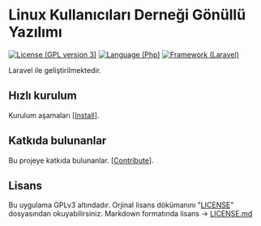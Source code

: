 # Linux Kullanıcıları Derneği Gönüllü Yazılımı

[![License (GPL version 3)](https://img.shields.io/badge/license-GNU%20GPL%20version%203-red.svg?style=flat-square)](https://www.gnu.org/licenses/gpl-3.0.en.html) [![Language (Php)](https://img.shields.io/badge/powered_by-Php-blue.svg?style=flat-square)](https://www.php.net/) [![Framework (Laravel)](https://img.shields.io/badge/powered_by-Laravel-orange.svg?style=flat-square)](https://www.laravel.com/) 

Laravel ile geliştirilmektedir.

## Hızlı kurulum

Kurulum aşamaları [[Install](INSTALL.md)].

## Katkıda bulunanlar

Bu projeye katkıda bulunanlar. [[Contribute](CONTRIBUTING.md)].

## Lisans
Bu uygulama GPLv3 altındadır. Orjinal lisans dökümanını "[LICENSE](https://github.com/lkdtr/gonulluyazilimi/blob/master/LICENSE)" dosyasından okuyabilirsiniz.
Markdown formatında lisans -> [LICENSE.md](https://github.com/lkdtr/gonulluyazilimi/blob/master/LICENSE.md)

